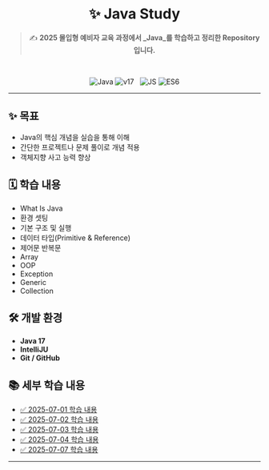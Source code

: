 <div align="center">

# ✨ Java Study

> ✍️ **2025 몰입형 예비자 교육 과정에서 _Java_를 학습하고 정리한 Repository입니다.**
<br>

![Java](https://img.shields.io/badge/Java-007396?style=for-the-badge&logo=Java&logoColor=white)
![v17](https://img.shields.io/badge/jdk17-000000?style=for-the-badge&logoColor=white) &nbsp;
![JS](https://img.shields.io/badge/JavaScript-F7DF1E?style=for-the-badge&logo=JavaScript&logoColor=black)
![ES6](https://img.shields.io/badge/ES6-000000?style=for-the-badge&logoColor=white)

</div>

---
## ✨ 목표

- Java의 핵심 개념을 실습을 통해 이해
- 간단한 프로젝트나 문제 풀이로 개념 적용
- 객체지향 사고 능력 향상

## 🗓 학습 내용
- What Is Java
- 환경 셋팅
- 기본 구조 및 실행
- 데이터 타입(Primitive & Reference)
- 제어문 반복문
- Array
- OOP
- Exception
- Generic
- Collection

## 🛠️ 개발 환경

- **Java 17**
- **IntelliJU**
- **Git / GitHub**

## 📚 세부 학습 내용

- [✅ 2025-07-01 학습 내용](https://github.com/Dotori0309/Obsidian/blob/main/2025-07-01.md)
- [✅ 2025-07-02 학습 내용](https://github.com/Dotori0309/Obsidian/blob/main/2025-07-02.md)
- [✅ 2025-07-03 학습 내용](https://github.com/Dotori0309/Obsidian/blob/main/2025-07-03.md)
- [✅ 2025-07-04 학습 내용](https://github.com/Dotori0309/Obsidian/blob/main/2025-07-04.md)
- [✅ 2025-07-07 학습 내용](https://github.com/Dotori0309/Obsidian/blob/main/2025-07-07.md)

---
